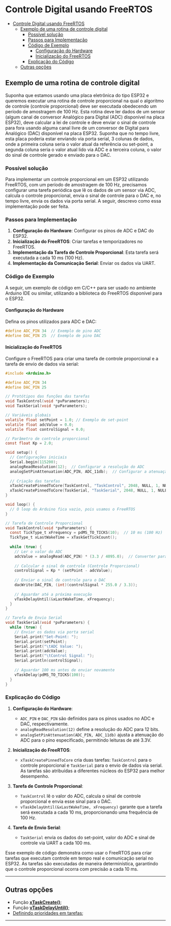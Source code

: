 # Controle Digital usando FreeRTOS

- [Controle Digital usando FreeRTOS](#controle-digital-usando-freertos)
  - [Exemplo de uma rotina de controle digital](#exemplo-de-uma-rotina-de-controle-digital)
    - [Possível solução](#possível-solução)
    - [Passos para Implementação](#passos-para-implementação)
    - [Código de Exemplo](#código-de-exemplo)
      - [Configuração do Hardware](#configuração-do-hardware)
      - [Inicialização do FreeRTOS](#inicialização-do-freertos)
    - [Explicação do Código](#explicação-do-código)
  - [Outras opções](#outras-opções)


## Exemplo de uma rotina de controle digital

Suponha que estamos usando uma placa eletrônica do tipo ESP32 e queremos executar uma rotina de controle proporcional na qual o algoritmo de controle (controle proporcional) deve ser executada obedecendo um período de amostragem de 100 Hz. Esta rotina deve ler dados de um sensor (algum canal de conversor Analógico para Digital (ADC) disponível na placa ESP32), deve calcular a lei de controle e deve enviar o sinal de controle para fora usando alguma canal livre de um conversor de Digital para Analógico (DAC) disponível na placa ESP32. Suponha que no tempo livre, esta placa poderia estar enviando via porta serial, 3 colunas de dados, onde a primeira coluna seria o valor atual da referência ou set-point, a segunda coluna seria o valor atual lido via ADC e a terceira coluna, o valor do sinal de controle gerado e enviado para o DAC.

### Possível solução

Para implementar um controle proporcional em um ESP32 utilizando FreeRTOS, com um período de amostragem de 100 Hz, precisamos configurar uma tarefa periódica que lê os dados de um sensor via ADC, calcula o controle proporcional, envia o sinal de controle para o DAC e, no tempo livre, envia os dados via porta serial. A seguir, descrevo como essa implementação pode ser feita.

### Passos para Implementação

1. **Configuração do Hardware**: Configurar os pinos de ADC e DAC do ESP32.
2. **Inicialização do FreeRTOS**: Criar tarefas e temporizadores no FreeRTOS.
3. **Implementação da Tarefa de Controle Proporcional**: Esta tarefa será executada a cada 10 ms (100 Hz).
4. **Implementação da Comunicação Serial**: Enviar os dados via UART.

### Código de Exemplo

A seguir, um exemplo de código em C/C++ para ser usado no ambiente Arduino IDE ou similar, utilizando a biblioteca do FreeRTOS disponível para o ESP32.

#### Configuração do Hardware

Defina os pinos utilizados para ADC e DAC:

```c
#define ADC_PIN 34  // Exemplo de pino ADC
#define DAC_PIN 25  // Exemplo de pino DAC
```

#### Inicialização do FreeRTOS

Configure o FreeRTOS para criar uma tarefa de controle proporcional e a tarefa de envio de dados via serial:

```c
#include <Arduino.h>

#define ADC_PIN 34
#define DAC_PIN 25

// Protótipos das funções das tarefas
void TaskControl(void *pvParameters);
void TaskSerial(void *pvParameters);

// Variáveis globais
volatile float setPoint = 1.0; // Exemplo de set-point
volatile float adcValue = 0.0;
volatile float controlSignal = 0.0;

// Parâmetro de controle proporcional
const float Kp = 2.0;

void setup() {
  // Configurações iniciais
  Serial.begin(115200);
  analogReadResolution(12);  // Configurar a resolução do ADC
  analogSetPinAttenuation(ADC_PIN, ADC_11db);  // Configurar a atenuação do ADC
  
  // Criação das tarefas
  xTaskCreatePinnedToCore(TaskControl, "TaskControl", 2048, NULL, 1, NULL, 0);
  xTaskCreatePinnedToCore(TaskSerial, "TaskSerial", 2048, NULL, 1, NULL, 1);
}

void loop() {
  // O loop do Arduino fica vazio, pois usamos o FreeRTOS
}

// Tarefa de Controle Proporcional
void TaskControl(void *pvParameters) {
  const TickType_t xFrequency = pdMS_TO_TICKS(10);  // 10 ms (100 Hz)
  TickType_t xLastWakeTime = xTaskGetTickCount();
  
  while (true) {
    // Ler o valor do ADC
    adcValue = analogRead(ADC_PIN) * (3.3 / 4095.0);  // Converter para tensão
    
    // Calcular o sinal de controle (Controle Proporcional)
    controlSignal = Kp * (setPoint - adcValue);
    
    // Enviar o sinal de controle para o DAC
    dacWrite(DAC_PIN, (int)(controlSignal * 255.0 / 3.3));
    
    // Aguardar até a próxima execução
    vTaskDelayUntil(&xLastWakeTime, xFrequency);
  }
}

// Tarefa de Envio Serial
void TaskSerial(void *pvParameters) {
  while (true) {
    // Enviar os dados via porta serial
    Serial.print("Set-Point: ");
    Serial.print(setPoint);
    Serial.print("\tADC Value: ");
    Serial.print(adcValue);
    Serial.print("\tControl Signal: ");
    Serial.println(controlSignal);
    
    // Aguardar 100 ms antes de enviar novamente
    vTaskDelay(pdMS_TO_TICKS(100));
  }
}
```

### Explicação do Código

1. **Configuração do Hardware**:
   - `ADC_PIN` e `DAC_PIN` são definidos para os pinos usados no ADC e DAC, respectivamente.
   - `analogReadResolution(12)` define a resolução do ADC para 12 bits.
   - `analogSetPinAttenuation(ADC_PIN, ADC_11db)` ajusta a atenuação do ADC para o pino especificado, permitindo leituras de até 3.3V.

2. **Inicialização do FreeRTOS**:
   - `xTaskCreatePinnedToCore` cria duas tarefas: `TaskControl` para o controle proporcional e `TaskSerial` para o envio de dados via serial. As tarefas são atribuídas a diferentes núcleos do ESP32 para melhor desempenho.

3. **Tarefa de Controle Proporcional**:
   - `TaskControl` lê o valor do ADC, calcula o sinal de controle proporcional e envia esse sinal para o DAC.
   - `vTaskDelayUntil(&xLastWakeTime, xFrequency)` garante que a tarefa será executada a cada 10 ms, proporcionando uma frequência de 100 Hz.

4. **Tarefa de Envio Serial**:
   - `TaskSerial` envia os dados do set-point, valor do ADC e sinal de controle via UART a cada 100 ms.

Esse exemplo de código demonstra como usar o FreeRTOS para criar tarefas que executam controle em tempo real e comunicação serial no ESP32. As tarefas são executadas de maneira determinística, garantindo que o controle proporcional ocorra com precisão a cada 10 ms.

---

## Outras opções

* Função [**xTaskCreate()**](xTaskCreate.html);
* Função [**vTaskDelayUntil()**](vTaskDelayUntil.html);
* [Definindo prioridades em tarefas](prioridades.html);

---

<script language="JavaScript">
<!-- Hide JavaScript...
var LastUpdated = document.lastModified;
document.writeln ("🌊 Fernando Passold, página criada em 05/05/2024 22:03, atualizada em " + LastUpdated); // End Hiding -->
</script>